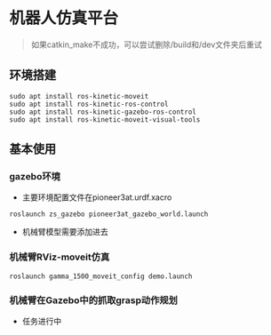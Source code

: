 # 机器人仿真平台

>如果catkin_make不成功，可以尝试删除/build和/dev文件夹后重试

## 环境搭建

```shell
sudo apt install ros-kinetic-moveit
sudo apt install ros-kinetic-ros-control
sudo apt install ros-kinetic-gazebo-ros-control
sudo apt install ros-kinetic-moveit-visual-tools
```

## 基本使用

### gazebo环境

* 主要环境配置文件在pioneer3at.urdf.xacro

```shell
roslaunch zs_gazebo pioneer3at_gazebo_world.launch
```

* 机械臂模型需要添加进去

### 机械臂RViz-moveit仿真

```shell
roslaunch gamma_1500_moveit_config demo.launch
```

### 机械臂在Gazebo中的抓取grasp动作规划

* 任务进行中